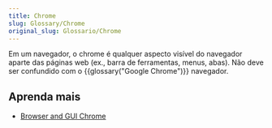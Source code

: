 ```yaml
---
title: Chrome
slug: Glossary/Chrome
original_slug: Glossario/Chrome
---
```

Em um navegador, o chrome é qualquer aspecto visível do navegador aparte das páginas web (ex., barra de ferramentas, menus, abas). Não deve ser confundido com o {{glossary("Google Chrome")}} navegador.

## Aprenda mais

- [Browser and GUI Chrome](http://www.nngroup.com/articles/browser-and-gui-chrome/)
